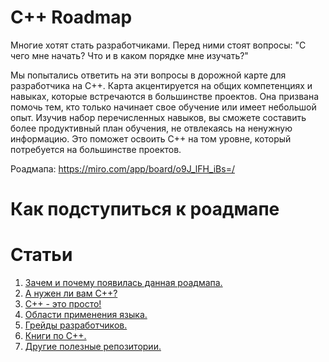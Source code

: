 # C++ Roadmap

Многие хотят стать разработчиками. Перед ними стоят вопросы: "С чего мне начать? Что и в каком порядке мне изучать?"

Мы попытались ответить на эти вопросы в дорожной карте для разработчика на C++. Карта акцентируется на общих компетенциях и навыках, которые встречаются в большинстве проектов. Она призвана помочь тем, кто только начинает свое обучение или имеет небольшой опыт. Изучив набор перечисленных навыков, вы сможете составить более продуктивный план обучения, не отвлекаясь на ненужную информацию. Это поможет освоить C++ на том уровне, который потребуется на большинстве проектов.

Роадмапа: https://miro.com/app/board/o9J_lFH_iBs=/

# Как подступиться к роадмапе


# Статьи

1. [Зачем и почему появилась данная роадмапа.](Rationale.md)
1. [А нужен ли вам C++?](SelfIdentification.md)
1. [C++ - это просто!](FunCpp.md)
1. [Области применения языка.](AreasOfApplication.md)
1. [Грейды разработчиков.](Grades/Overview.md)
1. [Книги по С++.](Books.md)
1. [Другие полезные репозитории.](ThirdPartyRepositories.md)
